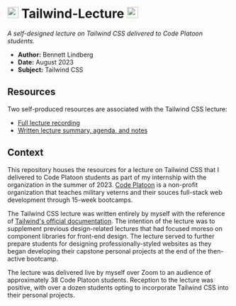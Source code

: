 #  <a href="https://skillicons.dev"><img width="25" src="https://skillicons.dev/icons?i=tailwind" /></a> Tailwind-Lecture <a href="https://skillicons.dev"><img width="25" src="https://skillicons.dev/icons?i=tailwind" /></a>

_A self-designed lecture on Tailwind CSS delivered to Code Platoon students._

- **Author:** Bennett Lindberg
- **Date:** August 2023
- **Subject:** Tailwind CSS

## Resources

Two self-produced resources are associated with the Tailwind CSS lecture:
- [Full lecture recording](https://www.youtube.com/watch?v=sE_EaXoxa9g)
- [Written lecture summary, agenda, and notes]()

## Context

This repository houses the resources for a lecture on Tailwind CSS that I delivered to Code Platoon students as part of my internship with the organization in the summer of 2023. [Code Platoon](https://www.codeplatoon.org/) is a non-profit organization that teaches military veterns and their souces full-stack web development through 15-week bootcamps.

The Tailwind CSS lecture was written entirely by myself with the reference of [Tailwind's official documentation](https://tailwindcss.com/docs). The intention of the lecture was to supplement previous design-related lectures that had focused moreso on component libraries for front-end design. The lecture served to further prepare students for designing professionally-styled websites as they began developing their capstone personal projects at the end of the then-active bootcamp.

The lecture was delivered live by myself over Zoom to an audience of approximately 38 Code Platoon students. Reception to the lecture was positive, with over a dozen students opting to incorporate Tailwind CSS into their personal projects.
